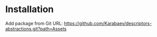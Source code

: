 # Installation
Add package from Git URL: https://github.com/Karabaev/descriptors-abstractions.git?path=Assets

